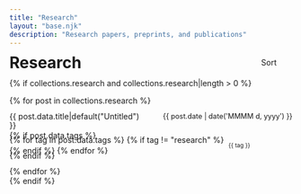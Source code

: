 ```yaml
---
title: "Research"
layout: "base.njk"
description: "Research papers, preprints, and publications"
---
```


<div class="page-header">
  <h1>Research</h1>
  <span class="research-sort-control" onclick="toggleSortResearch()">
    Sort
    <span class="icon-container">
      <svg class="chevron-down">
        <use href="#chevron-down" />
      </svg>
      <svg class="chevron-up">
        <use href="#chevron-up" />
      </svg>
    </span>
  </span>
</div>

{% if collections.research and collections.research|length > 0 %}
<ul class="papers-list">
  {% for post in collections.research %}
    <li class="paper-item" data-title="{{ post.data.title|default('untitled')|lower }}">
      <div class="paper-title-row">
        <a href="{{ post.data.externalUrl|default(post.url) }}" target="_blank" rel="noopener noreferrer">
          {{ post.data.title|default("Untitled") }}
        </a>
        <time datetime="{{ post.date | date('yyyy-MM-dd') }}">{{ post.date | date('MMMM d, yyyy') }}</time>
      </div>
      {% if post.data.tags %}
      <div class="paper-tags">
        {% for tag in post.data.tags %}
          {% if tag != "research" %}
          <span class="tag">{{ tag }}</span>
          {% endif %}
        {% endfor %}
      </div>
      {% endif %}
    </li>
  {% endfor %}
</ul>
{% endif %}

<script>
let researchAscending = false;

function toggleSortResearch() {
  researchAscending = !researchAscending;
  
  const chevronDown = document.querySelector('.research-sort-control .chevron-down');
  const chevronUp = document.querySelector('.research-sort-control .chevron-up');
  
  chevronDown.classList.toggle('active', !researchAscending);
  chevronUp.classList.toggle('active', researchAscending);

  const list = document.querySelector('.papers-list');
  if (!list) return;
  
  const items = [...list.children].filter(item => 
    item.classList.contains('paper-item')
  );
  
  // Clear the list
  while (list.firstChild) {
    list.removeChild(list.firstChild);
  }
  
  // Sort by the datetime attribute directly
  items.sort((a, b) => {
    const aTime = new Date(a.querySelector('time').getAttribute('datetime')).getTime();
    const bTime = new Date(b.querySelector('time').getAttribute('datetime')).getTime();
    return researchAscending ? aTime - bTime : bTime - aTime;
  }).forEach(item => list.appendChild(item));
}

// Initialize sort on page load
document.addEventListener('DOMContentLoaded', () => {
  document.querySelector('.research-sort-control .chevron-down').classList.add('active');
  toggleSortResearch(); // Sort immediately so we start with a known order
});
</script>

<style>
.page-header {
  display: flex;
  justify-content: space-between; 
  align-items: center;
  margin-bottom: 1em;
  line-height: 1;
}

.page-header h1 {
  margin: 0;
  line-height: 1;
}

.research-sort-control {
  display: inline-flex;
  align-items: center;
  gap: 0.3em;
  cursor: pointer;
  white-space: nowrap;
  line-height: 1;
  font-size: 1em;
}

.icon-container {
  display: inline-flex;
  align-items: center;
  width: 24px;
  height: 24px;
}

.research-sort-control .icon-container .chevron-down,
.research-sort-control .icon-container .chevron-up {
  width: 24px;
  height: 24px;
  fill: none;
  stroke: currentColor;
  stroke-width: 2;
  stroke-linecap: round;
  stroke-linejoin: round;
}

.icon-container .chevron-up {
  display: none;
}

.icon-container .chevron-up.active {
  display: block;
}

.icon-container .chevron-down {
  display: none;
}

.icon-container .chevron-down.active {
  display: block;
}

.papers-list {
  list-style: none;
  padding: 0;
  margin: 0; 
}

.paper-item {
  margin-bottom: 2em;
}

.paper-title-row {
  display: flex;
  justify-content: space-between;
  align-items: flex-start;
  margin-bottom: 0.3em;
  line-height: 1.2;
  margin:0;
  padding:0;
}

.paper-item .paper-title-row a {
  text-decoration: none;
  margin-right: 2em;
  flex: 1;
}

.tag {
  display: inline-flex;
  align-items: center;
  padding: 0 0.8em; 
  height: 1.8em;
  border-radius: 15px;
  font-size: 0.73em;
  border: 0.5px solid var(--text-tertiary);
  background: transparent;
  margin:0 0.6em 0 0;
  box-sizing:border-box;
}

.paper-tags {
  display: flex;
  flex-wrap: wrap;
  justify-content: flex-start;
  align-items: flex-start;
  gap: 0em; 
  margin: 0;
  padding: 0; 
  line-height: 0; 
  width: 100%;
}

.paper-tags p, .paper-item p {
  margin: 0.6em 0;
  padding: 0;
}

.papers-list li, .paper-item li {
  margin: 0.5em 0;
  padding: 0.3em 0;
}

.paper-title-row time {
  font-size: 0.9em;
  white-space: nowrap;
}

.dark-mode .tag {
  background-color: rgba(102, 102, 102, 0.15);
}

@media screen and (max-width: 480px) {
  .papers-list .paper-tags {
    margin-bottom: 0.25em !important;
    max-width: calc(100vw - 2em);
    width: 100%;
  }
  
  .papers-list .paper-item {
    margin-bottom: 1em !important;
  }
  
  .paper-title-row {
    flex-wrap: wrap;
  }
}
</style>
